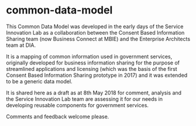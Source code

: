 # common-data-model
This Common Data Model was developed in the early days of the Service Innovation Lab as a collaboration between the 
Consent Based Information Sharing team (now Business Connect at MBIE) and the Enterprise Architects team at DIA.

It is a mapping of common information used in government services, originally developed for business information 
sharing for the purpose of streamlined applications and licensing (which was the basis of the first Consent Based 
Information Sharing prototype in 2017) and it was extended to be a generic data model.

It is shared here as a draft as at 8th May 2018 for comment, analysis and the Service Innovation Lab team are 
assessing it for our needs in developing reusable components for government services.

Comments and feedback welcome please.
